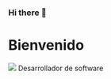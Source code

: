 ### Hi there 👋

# Bienvenido
![](https://drive.google.com/drive/folders/1vKlaYq_NKE9SKGOAuFnx0iBeCn_wvc7A)
Desarrollador de software 
